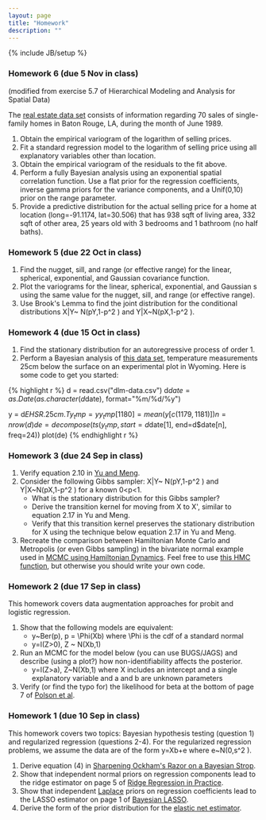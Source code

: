 ```yaml
---
layout: page
title: "Homework"
description: ""
---
```

{% include JB/setup %}

### Homework 6 (due 5 Nov in class)

(modified from exercise 5.7 of Hierarchical Modeling and Analysis for Spatial Data)

The [real estate data set](http://www.biostat.umn.edu/~brad/data/BatonRouge.dat) consists of information regarding 70 sales of single-family homes in Baton Rouge, LA, during the month of June 1989. 

1. Obtain the empirical variogram of the logarithm of selling prices.
1. Fit a standard regression model to the logarithm of selling price using all explanatory variables other than location.
1. Obtain the empirical variogram of the residuals to the fit above.
1. Perform a fully Bayesian analysis using an exponential spatial correlation function. Use a flat prior for the regression coefficients, inverse gamma priors for the variance components, and a Unif(0,10) prior on the range parameter. 
1. Provide a predictive distribution for the actual selling price for a home at location (long=-91.1174, lat=30.506) that has 938 sqft of living area, 332 sqft of other area, 25 years old with 3 bedrooms and 1 bathroom (no half baths). 

### Homework 5 (due 22 Oct in class)

1. Find the nugget, sill, and range (or effective range) for the linear, spherical, exponential, and Gaussian covariance function.
1. Plot the variograms for the linear, spherical, exponential, and Gaussian s using the same value for the nugget, sill, and range (or effective range).
1. Use Brook's Lemma to find the joint distribution for the conditional distributions  X|Y~ N(pY,1-p^2 ) and Y|X~N(pX,1-p^2 ).

### Homework 4 (due 15 Oct in class)

1. Find the stationary distribution for an autoregressive process of order 1.
1. Perform a Bayesian analysis of [this data set]({{BASE_PATH}}/data/dlm-data.csv), temperature measurements 25cm below the surface on an experimental plot in Wyoming. Here is some code to get you started:
   
{% highlight r %}
d = read.csv("dlm-data.csv")
d$date = as.Date(as.character(d$date), format="%m/%d/%y")

y = d$EHSR.25cm.T
y_tmp = y
y_tmp[1180] = mean(y[c(1179,1181)])
n = nrow(d)
de = decompose(ts(y_tmp, start=d$date[1], end=d$date[n], freq=24))
plot(de)
{% endhighlight r %}
    


### Homework 3 (due 24 Sep in class)

1. Verify equation 2.10 in [Yu and Meng]({{BASE_PATH}}/papers/Yu_Meng_to_2011.pdf).
1. Consider the following Gibbs sampler: X|Y~ N(pY,1-p^2 ) and Y|X~N(pX,1-p^2 ) for a known 0<p<1. 
    - What is the stationary distribution for this Gibbs sampler?
    - Derive the transition kernel for moving from X to X', similar to equation 2.17 in Yu and Meng. 
    - Verify that this transition kernel preserves the stationary distribution for X using the technique below equation 2.17 in Yu and Meng. 
1. Recreate the comparison between Hamiltonian Monte Carlo and Metropolis (or even Gibbs sampling) in the bivariate normal example used in [MCMC using Hamiltonian Dynamics](http://www.cs.utoronto.ca/~radford/ham-mcmc.abstract.html). Feel free to use [this HMC function](http://www.cs.utoronto.ca/~radford/ham-mcmc-simple), but otherwise you should write your own code.



### Homework 2 (due 17 Sep in class)

This homework covers data augmentation approaches for probit and logistic regression.

1. Show that the following models are equivalent:
    - y~Ber(p), p = \Phi(Xb) where \Phi is the cdf of a standard normal
    - y=I(Z>0), Z ~ N(Xb,1)
1. Run an MCMC for the model below (you can use BUGS/JAGS) and describe (using a plot?) how non-identifiability affects the posterior. 
    - y=I(Z>a), Z~N(Xb,1) where X includes an intercept and a single explanatory variable and a and b are unknown parameters
1. Verify (or find the typo for) the likelihood for beta at the bottom of page 7 of [Polson et al](http://arxiv.org/pdf/1205.0310v3.pdf).



### Homework 1 (due 10 Sep in class)

This homework covers two topics: Bayesian hypothesis testing (question 1) and regularized regression (questions 2-4). For the regularized regression problems, we assume the data are of the form y=Xb+e where e~N(0,s^2 ).

1. Derive equation (4) in [Sharpening Ockham's Razor on a Bayesian Strop]({{BASE_PATH}}/papers/ockham.pdf).
2. Show that independent normal priors on regression components lead to the ridge estimator on page 5 of [Ridge Regression in Practice]({{BASE_PATH}}/papers/Ridge_Regression_in_Practice.pdf).
3. Show that independent [Laplace](http://en.wikipedia.org/wiki/Laplace_distribution) priors on regression coefficients lead to the LASSO estimator on page 1 of [Bayesian LASSO](http://www.stat.ufl.edu/~casella/Papers/Lasso.pdf).
4. Derive the form of the prior distribution for the [elastic net estimator](http://en.wikipedia.org/wiki/Elastic_net_regularization). 



